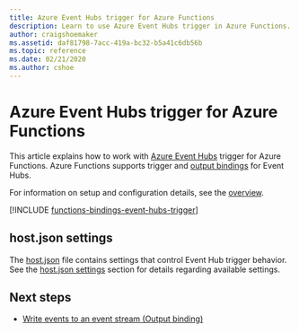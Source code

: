```yaml
---
title: Azure Event Hubs trigger for Azure Functions
description: Learn to use Azure Event Hubs trigger in Azure Functions.
author: craigshoemaker
ms.assetid: daf81798-7acc-419a-bc32-b5a41c6db56b
ms.topic: reference
ms.date: 02/21/2020
ms.author: cshoe
---
```


# Azure Event Hubs trigger for Azure Functions

This article explains how to work with [Azure Event Hubs](../event-hubs/event-hubs-about.md) trigger for Azure Functions. Azure Functions supports trigger and [output bindings](functions-bindings-event-hubs-output.md) for Event Hubs.

For information on setup and configuration details, see the [overview](functions-bindings-event-hubs.md).

[!INCLUDE [functions-bindings-event-hubs-trigger](../../includes/functions-bindings-event-hubs-trigger.md)]

## host.json settings

The [host.json](functions-host-json.md#eventhub) file contains settings that control Event Hub trigger behavior. See the [host.json settings](functions-bindings-event-hubs.md#hostjson-settings) section for details regarding available settings.

## Next steps

- [Write events to an event stream (Output binding)](./functions-bindings-event-hubs-output.md)
